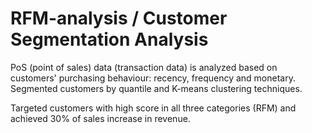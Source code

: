 # RFM-analysis / Customer Segmentation Analysis

PoS (point of sales) data (transaction data) is analyzed based on customers' purchasing behaviour: recency, frequency and monetary. Segmented customers by quantile and K-means clustering techniques.

Targeted customers with high score in all three categories (RFM) and achieved 30% of sales increase in revenue.
 
